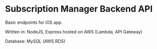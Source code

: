 # Subscription Manager Backend API

Basic endpoints for iOS app.

Written in: NodeJS, Express hosted on AWS (Lambda, API Gateway)

Database: MySQL (AWS RDS)
